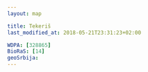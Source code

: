 ```yaml
---
layout: map

title: Tekeriš
last_modified_at: 2018-05-21T23:31:23+02:00

WDPA: [328865]
BioRaS: [14]
geoSrbija:
---
```

